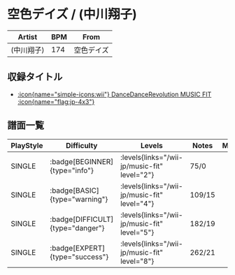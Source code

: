 # 空色デイズ / (中川翔子)

|Artist|BPM|From|
|------|---|----|
|(中川翔子)|174|空色デイズ|

## 収録タイトル

- [:icon{name="simple-icons:wii"} DanceDanceRevolution MUSIC FIT :icon{name="flag:jp-4x3"}](/wii-jp/music-fit)

## 譜面一覧

|PlayStyle|Difficulty|Levels|Notes|Movie|
|---------|----------|------|-----|-----|
|SINGLE| :badge[BEGINNER]{type="info"}| :levels{links="/wii-jp/music-fit" level="2"}|75/0||
|SINGLE| :badge[BASIC]{type="warning"}| :levels{links="/wii-jp/music-fit" level="4"}|109/15||
|SINGLE| :badge[DIFFICULT]{type="danger"}| :levels{links="/wii-jp/music-fit" level="5"}|182/19||
|SINGLE| :badge[EXPERT]{type="success"}| :levels{links="/wii-jp/music-fit" level="8"}|262/21||
